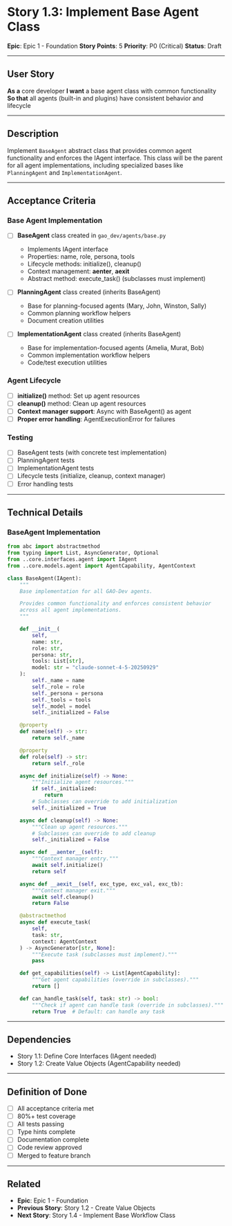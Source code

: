 # Story 1.3: Implement Base Agent Class

**Epic**: Epic 1 - Foundation
**Story Points**: 5
**Priority**: P0 (Critical)
**Status**: Draft

---

## User Story

**As a** core developer
**I want** a base agent class with common functionality
**So that** all agents (built-in and plugins) have consistent behavior and lifecycle

---

## Description

Implement `BaseAgent` abstract class that provides common agent functionality and enforces the IAgent interface. This class will be the parent for all agent implementations, including specialized bases like `PlanningAgent` and `ImplementationAgent`.

---

## Acceptance Criteria

### Base Agent Implementation

- [ ] **BaseAgent** class created in `gao_dev/agents/base.py`
  - Implements IAgent interface
  - Properties: name, role, persona, tools
  - Lifecycle methods: initialize(), cleanup()
  - Context management: __aenter__, __aexit__
  - Abstract method: execute_task() (subclasses must implement)

- [ ] **PlanningAgent** class created (inherits BaseAgent)
  - Base for planning-focused agents (Mary, John, Winston, Sally)
  - Common planning workflow helpers
  - Document creation utilities

- [ ] **ImplementationAgent** class created (inherits BaseAgent)
  - Base for implementation-focused agents (Amelia, Murat, Bob)
  - Common implementation workflow helpers
  - Code/test execution utilities

### Agent Lifecycle

- [ ] **initialize()** method: Set up agent resources
- [ ] **cleanup()** method: Clean up agent resources
- [ ] **Context manager support**: Async with BaseAgent() as agent
- [ ] **Proper error handling**: AgentExecutionError for failures

### Testing

- [ ] BaseAgent tests (with concrete test implementation)
- [ ] PlanningAgent tests
- [ ] ImplementationAgent tests
- [ ] Lifecycle tests (initialize, cleanup, context manager)
- [ ] Error handling tests

---

## Technical Details

### BaseAgent Implementation

```python
from abc import abstractmethod
from typing import List, AsyncGenerator, Optional
from ..core.interfaces.agent import IAgent
from ..core.models.agent import AgentCapability, AgentContext

class BaseAgent(IAgent):
    """
    Base implementation for all GAO-Dev agents.

    Provides common functionality and enforces consistent behavior
    across all agent implementations.
    """

    def __init__(
        self,
        name: str,
        role: str,
        persona: str,
        tools: List[str],
        model: str = "claude-sonnet-4-5-20250929"
    ):
        self._name = name
        self._role = role
        self._persona = persona
        self._tools = tools
        self._model = model
        self._initialized = False

    @property
    def name(self) -> str:
        return self._name

    @property
    def role(self) -> str:
        return self._role

    async def initialize(self) -> None:
        """Initialize agent resources."""
        if self._initialized:
            return
        # Subclasses can override to add initialization
        self._initialized = True

    async def cleanup(self) -> None:
        """Clean up agent resources."""
        # Subclasses can override to add cleanup
        self._initialized = False

    async def __aenter__(self):
        """Context manager entry."""
        await self.initialize()
        return self

    async def __aexit__(self, exc_type, exc_val, exc_tb):
        """Context manager exit."""
        await self.cleanup()
        return False

    @abstractmethod
    async def execute_task(
        self,
        task: str,
        context: AgentContext
    ) -> AsyncGenerator[str, None]:
        """Execute task (subclasses must implement)."""
        pass

    def get_capabilities(self) -> List[AgentCapability]:
        """Get agent capabilities (override in subclasses)."""
        return []

    def can_handle_task(self, task: str) -> bool:
        """Check if agent can handle task (override in subclasses)."""
        return True  # Default: can handle any task
```

---

## Dependencies

- Story 1.1: Define Core Interfaces (IAgent needed)
- Story 1.2: Create Value Objects (AgentCapability needed)

---

## Definition of Done

- [ ] All acceptance criteria met
- [ ] 80%+ test coverage
- [ ] All tests passing
- [ ] Type hints complete
- [ ] Documentation complete
- [ ] Code review approved
- [ ] Merged to feature branch

---

## Related

- **Epic**: Epic 1 - Foundation
- **Previous Story**: Story 1.2 - Create Value Objects
- **Next Story**: Story 1.4 - Implement Base Workflow Class

